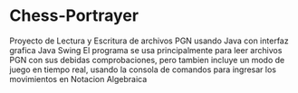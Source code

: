 # Chess-Portrayer
Proyecto de Lectura y Escritura de archivos PGN usando Java con interfaz grafica Java Swing
El programa se usa principalmente para leer archivos PGN con sus debidas comprobaciones, pero tambien incluye un modo de juego en tiempo real, usando la consola de comandos para ingresar los movimientos en Notacion Algebraica
